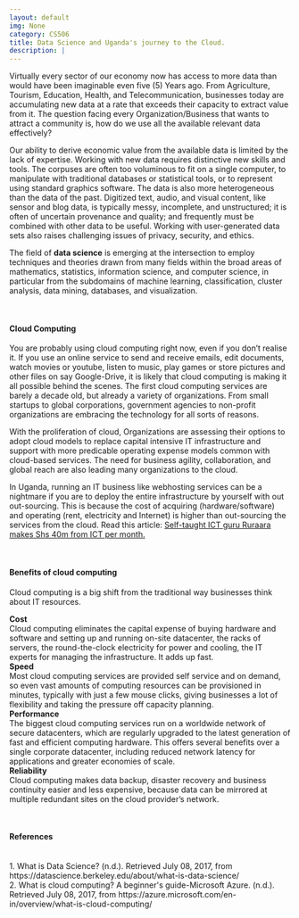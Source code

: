 ```yaml
---
layout: default
img: None
category: CS506
title: Data Science and Uganda's journey to the Cloud.
description: |
---
```

Virtually every sector of our economy now has access to more data than would have been imaginable even five (5) Years ago. From Agriculture, Tourism, Education, Health, and Telecommunication, businesses today are accumulating new data at a rate that exceeds their capacity to extract value from it. The question facing every Organization/Business that wants to attract a community is, how do we use all the available relevant data effectively? 

<p>Our ability to derive economic value from the available data is limited by the lack of expertise. Working with new data requires distinctive new skills and tools. The corpuses are often too voluminous to fit on a single computer, to manipulate with traditional databases or statistical tools, or to represent using standard graphics software. The data is also more heterogeneous than the data of the past. Digitized text, audio, and visual content, like sensor and blog data, is typically messy, incomplete, and unstructured; it is often of uncertain provenance and quality; and frequently must be combined with other data to be useful. Working with user-generated data sets also raises challenging issues of privacy, security, and ethics.</p>
<p>The field of <strong>data science</strong> is emerging at the intersection to employ techniques and theories drawn from many fields within the broad areas of mathematics, statistics, information science, and computer science, in particular from the subdomains of machine learning, classification, cluster analysis, data mining, databases, and visualization.</p>
<br/>
<h4> Cloud Computing </h4>
<p>You are probably using cloud computing right now, even if you don’t realise it. If you use an online service to send and receive emails, edit documents, watch movies or youtube, listen to music, play games or store pictures and other files on say Google-Drive, it is likely that cloud computing is making it all possible behind the scenes. The first cloud computing services are barely a decade old, but already a variety of organizations. From small startups to global corporations, government agencies to non-profit organizations are embracing the technology for all sorts of reasons.</p>

With the proliferation of cloud, Organizations are assessing their options to adopt cloud models to replace capital intensive IT infrastructure and support with more predicable operating expense models common with cloud-based services. The need for business agility, collaboration, and global reach are also leading many organizations to the cloud.

<p> In Uganda, running an IT business like webhosting services can be a nightmare if you are to deploy the entire infrastructure by yourself with out out-sourcing. This is because the cost of acquiring (hardware/software) and operating (rent, electricity and Internet) is higher than out-sourcing the services from the cloud.  Read this article: <a href="http://www.observer.ug/lifestyle/52467-self-taught-ict-guru-ruraara-makes-shs-40m-from-ict-per-month.html" target="_blank">Self-taught ICT guru Ruraara makes Shs 40m from ICT per month.</a></p>
<br/>
<h4>Benefits of cloud computing</h4>
<p>Cloud computing is a big shift from the traditional way businesses think about IT resources.</p> 
<p><strong>Cost</strong><br/>
Cloud computing eliminates the capital expense of buying hardware and software and setting up and running on-site datacenter, the racks of servers, the round-the-clock electricity for power and cooling, the IT experts for managing the infrastructure. It adds up fast.<br/>
<strong>Speed</strong><br/>
Most cloud computing services are provided self service and on demand, so even vast amounts of computing resources can be provisioned in minutes, typically with just a few mouse clicks, giving businesses a lot of flexibility and taking the pressure off capacity planning. <br/>
<strong>Performance</strong><br/>
The biggest cloud computing services run on a worldwide network of secure datacenters, which are regularly upgraded to the latest generation of fast and efficient computing hardware. This offers several benefits over a single corporate datacenter, including reduced network latency for applications and greater economies of scale.<br/>
<strong>Reliability</strong><br/>
Cloud computing makes data backup, disaster recovery and business continuity easier and less expensive, because data can be mirrored at multiple redundant sites on the cloud provider’s network.
</p>

<br/>
<h4>References</h4>
<br/>
1. What is Data Science? (n.d.). Retrieved July 08, 2017, from https://datascience.berkeley.edu/about/what-is-data-science/  
<br/>
2. What is cloud computing? A beginner's guide-Microsoft Azure. (n.d.). Retrieved July 08, 2017, from https://azure.microsoft.com/en-in/overview/what-is-cloud-computing/ 

<a id='IoT'></a>